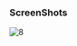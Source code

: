 ### ScreenShots

![8](https://github.com/user-attachments/assets/6c210419-64d5-450a-929f-44de8de046fa)
